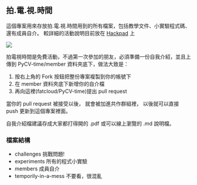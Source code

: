## 拍.電.視.時間

這個專案用來存放拍.電.視.時間用到的所有檔案，包括教學文件、小實驗程式碼、還有成員自介。
較詳細的活動說明目前放在 [Hackpad](https://pycv-time.hackpad.com/...-Python-Computer-Vision-Time-tGKsr12rP66) 上

![](fm_demo.png)

拍電視時間是免費活動，不過第一次參加的朋友，必須準備一份自我介紹，並且上傳到 PyCV-time/member 資料夾底下，做法大致是：

1. 按右上角的 Fork 按鈕把整份專案複製到你的帳號下
2. 在 member 資料夾底下新增你的自介檔
3. 再向這裡(fatcloud/PyCV-time)提出 pull request

當你的 pull request 被接受以後，
就會被加進共作群組裡，
以後就可以直接 push 更新到這個專案裡面。

自我介紹檔建議存成大家都打得開的 .pdf 或可以線上瀏覽的 .md 說明檔。


### 檔案結構

- challenges 挑戰問題!
- experiments 所有的程式小實驗
- members  成員自介
- temporily-in-a-mess 不要看，很混亂
